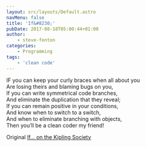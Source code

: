 ```yaml
---
layout: src/layouts/Default.astro
navMenu: false
title: 'If&#8230;'
pubDate: 2017-08-18T05:00:44+01:00
author:
    - steve-fenton
categories:
    - Programming
tags:
    - 'clean code'
---
```


IF you can keep your curly braces when all about you  
Are losing theirs and blaming bugs on you,  
If you can write symmetrical code branches,  
And eliminate the duplication that they reveal;  
If you can remain positive in your conditions,  
And know when to switch to a switch,  
And when to eliminate branching with objects,  
Then you’ll be a clean coder my friend!

Original [If… on the Kipling Society](http://www.kiplingsociety.co.uk/poems_if.htm)